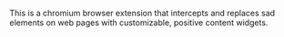 This is a chromium browser extension that intercepts and replaces sad elements on web pages with customizable, positive content widgets.
